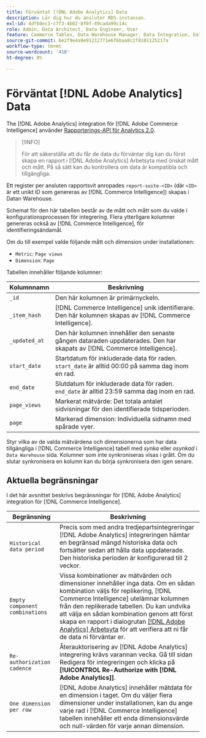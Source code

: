```yaml
---
title: Förväntat [!DNL Adobe Analytics] Data
description: Lär dig hur du ansluter RDS-instansen.
exl-id: 4df66ec1-c7f3-4b02-8f0f-49cada99c14c
role: Admin, Data Architect, Data Engineer, User
feature: Commerce Tables, Data Warehouse Manager, Data Integration, Data Import/Export
source-git-commit: 6e2f9e4a9e91212771e6f6baa8c2f8101125217a
workflow-type: tm+mt
source-wordcount: '410'
ht-degree: 0%

---
```


# Förväntat [!DNL Adobe Analytics] Data

The [!DNL Adobe Analytics] integration för [!DNL Adobe Commerce Intelligence] använder [Rapporterings-API för Analytics 2.0](https://developer.adobe.com/analytics-apis/docs/2.0/#!AdobeDocs/analytics-2.0-apis/master/README.md).

>[!INFO]
>
>För att säkerställa att du får de data du förväntar dig kan du först skapa en rapport i [!DNL Adobe Analytics] Arbetsyta med önskat mått och mått. På så sätt kan du kontrollera om data är kompatibla och tillgängliga.

Ett register per ansluten rapportsvit anropades `report-suite-<ID>` (där `<ID>` är ett unikt ID som genereras av [!DNL Commerce Intelligence]) skapas i Datan Warehouse.

Schemat för den här tabellen består av de mått och mått som du valde i konfigurationsprocessen för integrering. Flera ytterligare kolumner genereras också av [!DNL Commerce Intelligence], för identifieringsändamål.

Om du till exempel valde följande mått och dimension under installationen:
- `Metric`: `Page views`
- `Dimension`: `Page`

Tabellen innehåller följande kolumner:

| Kolumnnamn | Beskrivning |
| --- | --- |
| `_id` | Den här kolumnen är primärnyckeln. |
| `_item_hash` | [!DNL Commerce Intelligence] unik identifierare. Den här kolumnen skapas av [!DNL Commerce Intelligence]. |
| `_updated_at` | Den här kolumnen innehåller den senaste gången dataraden uppdaterades. Den har skapats av [!DNL Commerce Intelligence]. |
| `start_date` | Startdatum för inkluderade data för raden. `start_date` är alltid 00:00 på samma dag inom en rad. |
| `end_date` | Slutdatum för inkluderade data för raden. `end_date` är alltid 23:59 samma dag inom en rad. |
| `page_views` | Markerat mätvärde: Det totala antalet sidvisningar för den identifierade tidsperioden. |
| `page` | Markerad dimension: Individuella sidnamn med spårade vyer. |

Styr vilka av de valda mätvärdena och dimensionerna som har data tillgängliga i [!DNL Commerce Intelligence] tabell med *synka* eller *osynkad* i `Data Warehouse` sida. Kolumner som inte synkroniseras visas i grått. Om du slutar synkronisera en kolumn kan du börja synkronisera den igen senare.

## Aktuella begränsningar

I det här avsnittet beskrivs begränsningar för [!DNL Adobe Analytics] integration för [!DNL Commerce Intelligence].

| Begränsning | Beskrivning |
| --- | --- |
| `Historical data period` | Precis som med andra tredjepartsintegreringar [!DNL Adobe Analytics] integreringen hämtar en begränsad mängd historiska data och fortsätter sedan att hålla data uppdaterade. Den historiska perioden är konfigurerad till 2 veckor. |
| `Empty component combinations` | Vissa kombinationer av mätvärden och dimensioner innehåller inga data. Om en sådan kombination väljs för replikering, [!DNL Commerce Intelligence] utelämnar kolumnen från den replikerade tabellen. Du kan undvika att välja en sådan kombination genom att först skapa en rapport i dialogrutan [[!DNL Adobe Analytics] Arbetsyta](https://experienceleague.adobe.com/docs/analytics/analyze/analysis-workspace/home.html) för att verifiera att ni får de data ni förväntar er. |
| `Re-authorization cadence` | Återauktorisering av [!DNL Adobe Analytics] integrering krävs varannan vecka. Gå till sidan Redigera för integreringen och klicka på **[!UICONTROL Re-Authorize with [!DNL Adobe Analytics]]**. |
| `One dimension per row` | [!DNL Adobe Analytics] innehåller mätdata för en dimension i taget. Om du väljer flera dimensioner under installationen, kan du ange varje rad i [!DNL Commerce Intelligence] tabellen innehåller ett enda dimensionsvärde och null-värden för varje annan dimension. |
